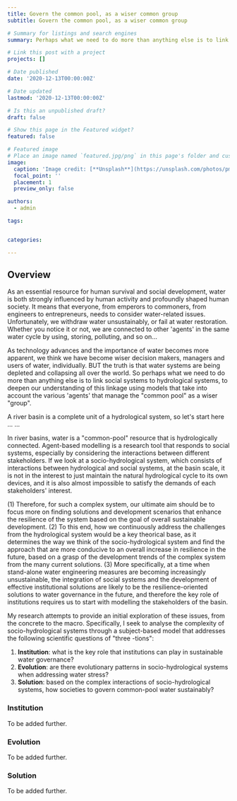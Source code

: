 ```yaml
---
title: Govern the common pool, as a wiser common group
subtitle: Govern the common pool, as a wiser common group

# Summary for listings and search engines
summary: Perhaps what we need to do more than anything else is to link social systems to hydrological systems, to deepen our understanding of this linkage using models that take into account the various 'agents' that manage the "common pool" as a wiser "group".

# Link this post with a project
projects: []

# Date published
date: '2020-12-13T00:00:00Z'

# Date updated
lastmod: '2020-12-13T00:00:00Z'

# Is this an unpublished draft?
draft: false

# Show this page in the Featured widget?
featured: false

# Featured image
# Place an image named `featured.jpg/png` in this page's folder and customize its options here.
image:
  caption: 'Image credit: [**Unsplash**](https://unsplash.com/photos/pmuA2Wb1mJQ)'
  focal_point: ''
  placement: 1
  preview_only: false

authors:
  - admin

tags:


categories:

---
```


## Overview

<!-- 水作为人类生存和社会发展的必要资源，既受到人类活动的强烈影响，又深刻塑造着人类社会，也就是说，从皇帝到庶民，从工程师到企业家，终需考虑与水相关的问题。可惜的是，我们或是竭泽而渔，或是失于算计。无论你是否注意到，我们都通过使用、储存、污染......，来和同一个水循环中的其它“主体”相联系。

随着技术的进步与水资源重要性的愈发凸显，我们自认为成为了更“聪明”的决策者、管理者、使用者......，但事实是，水系统的耗竭与崩溃却在世界各地接连发生。所以，也许我们更需要做的，是把社会系统与水文系统联系起来，用考虑了各类“主体”的模型来加深我们对这种联系的认识，从而作为一个更聪明的群体来管理这种公共资源。

流域是一个水文系统的完整单元，让我们从这里开始 ... ... -->
As an essential resource for human survival and social development, water is both strongly influenced by human activity and profoundly shaped human society. It means that everyone, from emperors to commoners, from engineers to entrepreneurs, needs to consider water-related issues. Unfortunately, we withdraw water unsustainably, or fail at water restoration. Whether you notice it or not, we are connected to other 'agents' in the same water cycle by using, storing, polluting, and so on...

As technology advances and the importance of water becomes more apparent, we think we have become wiser decision makers, managers and users of  water, individually. BUT the truth is that water systems are being depleted and collapsing all over the world. So perhaps what we need to do more than anything else is to link social systems to hydrological systems, to deepen our understanding of this linkage using models that take into account the various 'agents' that manage the "common pool" as a wiser "group".

A river basin is a complete unit of a hydrological system, so let's start here ... ...

<!-- 
在河流流域中，水是一种公共资源，它具有水文上的连通性。基于主体的建模则是反应社会系统，尤其是考虑不同利益主体之间交互的研究手段。如果在流域尺度上审视这个由水文系统和社会系统间相互作用构成的社会-水文系统，任由自然水文循环也是不符合利益的，而满足每个利益主体的诉求也几乎是不可能的。

因此，针对这样一个复杂系统，我们最终的目的应该更关注如何在整体可持续发展的目标基础上，寻找提升系统弹性的解决方案与发展情景。为此，我们如何不断解决来自水文系统的挑战是一个关键理论，因为这决定了我们看待社会水文系统的方式，并在把握复杂系统发展趋势的基础上从众多当下的解决方案中找到更有利于未来弹力整体提升的措施。更具体来说，在单独的水利工程措施日益显现其不可持续性的当下，如何将社会系统纳入并发展有效的制度解决方案，很可能是着眼未来的水治理解决方案，因而如何发挥制度的关键作用，就需要我们从流域的众多利益相关者开始谈起。

我的研究就试图从具体到宏观，对上述问题给出初步探索。具体来说，我试图通过基于主体的模型来分析社会水文系统的复杂性，从而解决以下几个科学问题：

1. 制度对于可持续水资源治理能起到怎样的关键作用？
2. 当人们试图解决水资源匮乏的问题时，社会-水文系统是否存在演化规律？
3. 基于社会水文系统的复杂相互作用，怎样利用集体智慧，让我们社会能够持续利用水资源？ -->

In river basins, water is a "common-pool" resource that is hydrologically connected. Agent-based modelling is a research tool that responds to social systems, especially by considering the interactions between different stakeholders. If we look at a socio-hydrological system, which consists of interactions between hydrological and social systems, at the basin scale, it is not in the interest to just maintain the natural hydrological cycle to its own devices, and it is also almost impossible to satisfy the demands of each stakeholders' interest.

(1) Therefore, for such a complex system, our ultimate aim should be to focus more on finding solutions and development scenarios that enhance the resilience of the system based on the goal of overall sustainable development. 
(2) To this end, how we continuously address the challenges from the hydrological system would be a key theorical base, as it determines the way we think of the socio-hydrological system and find the approach that are more conducive to an overall increase in resilience in the future, based on a grasp of the development trends of the complex system from the many current solutions. 
(3) More specifically, at a time when stand-alone water engineering measures are becoming increasingly unsustainable, the integration of social systems and the development of effective institutional solutions are likely to be the resilience-oriented solutions to water governance in the future, and therefore the key role of institutions requires us to start with modelling the stakeholders of the basin.

My research attempts to provide an initial exploration of these issues, from the concrete to the macro. Specifically, I seek to analyse the complexity of socio-hydrological systems through a subject-based model that addresses the following scientific questions of "three -tions":

1. **Institution**: what is the key role that institutions can play in sustainable water governance?
2. **Evolution**: are there evolutionary patterns in socio-hydrological systems when addressing water stress?
3. **Solution**: based on the complex interactions of socio-hydrological systems, how societies to govern common-pool water sustainably?

### Institution
To be added further.

### Evolution
To be added further.

### Solution
To be added further.


<!-- 1. The Wowchemy website builder for Hugo, along with its starter templates, is designed for professional creators, educators, and teams/organizations - although it can be used to create any kind of site
2. The template can be modified and customised to suit your needs. It's a good platform for anyone looking to take control of their data and online identity whilst having the convenience to start off with a **no-code solution (write in Markdown and customize with YAML parameters)** and having **flexibility to later add even deeper personalization with HTML and CSS**
3. You can work with all your favourite tools and apps with hundreds of plugins and integrations to speed up your workflows, interact with your readers, and much more

{{< figure src="https://raw.githubusercontent.com/wowchemy/wowchemy-hugo-modules/master/academic.png" title="The template is mobile first with a responsive design to ensure that your site looks stunning on every device." >}}

## Get Started

- 👉 [**Create a new site**](https://wowchemy.com/templates/)
- 📚 [**Personalize your site**](https://wowchemy.com/docs/)
- 💬 [Chat with the **Wowchemy community**](https://discord.gg/z8wNYzb) or [**Hugo community**](https://discourse.gohugo.io)
- 🐦 Twitter: [@wowchemy](https://twitter.com/wowchemy) [@GeorgeCushen](https://twitter.com/GeorgeCushen) [#MadeWithWowchemy](https://twitter.com/search?q=%23MadeWithWowchemy&src=typed_query)
- 💡 [Request a **feature** or report a **bug** for _Wowchemy_](https://github.com/wowchemy/wowchemy-hugo-modules/issues)
- ⬆️ **Updating Wowchemy?** View the [Update Tutorial](https://wowchemy.com/docs/hugo-tutorials/update/) and [Release Notes](https://wowchemy.com/updates/)

## Crowd-funded open-source software

To help us develop this template and software sustainably under the MIT license, we ask all individuals and businesses that use it to help support its ongoing maintenance and development via sponsorship.

### [❤️ Click here to become a sponsor and help support Wowchemy's future ❤️](https://wowchemy.com/plans/)

As a token of appreciation for sponsoring, you can **unlock [these](https://wowchemy.com/plans/) awesome rewards and extra features 🦄✨**

## Ecosystem

- **[Hugo Academic CLI](https://github.com/wowchemy/hugo-academic-cli):** Automatically import publications from BibTeX

## Inspiration

[Check out the latest **demo**](https://academic-demo.netlify.com/) of what you'll get in less than 10 minutes, or [view the **showcase**](https://wowchemy.com/user-stories/) of personal, project, and business sites.

## Features

- **Page builder** - Create _anything_ with [**widgets**](https://wowchemy.com/docs/page-builder/) and [**elements**](https://wowchemy.com/docs/content/writing-markdown-latex/)
- **Edit any type of content** - Blog posts, publications, talks, slides, projects, and more!
- **Create content** in [**Markdown**](https://wowchemy.com/docs/content/writing-markdown-latex/), [**Jupyter**](https://wowchemy.com/docs/import/jupyter/), or [**RStudio**](https://wowchemy.com/docs/install-locally/)
- **Plugin System** - Fully customizable [**color** and **font themes**](https://wowchemy.com/docs/customization/)
- **Display Code and Math** - Code highlighting and [LaTeX math](https://en.wikibooks.org/wiki/LaTeX/Mathematics) supported
- **Integrations** - [Google Analytics](https://analytics.google.com), [Disqus commenting](https://disqus.com), Maps, Contact Forms, and more!
- **Beautiful Site** - Simple and refreshing one page design
- **Industry-Leading SEO** - Help get your website found on search engines and social media
- **Media Galleries** - Display your images and videos with captions in a customizable gallery
- **Mobile Friendly** - Look amazing on every screen with a mobile friendly version of your site
- **Multi-language** - 34+ language packs including English, 中文, and Português
- **Multi-user** - Each author gets their own profile page
- **Privacy Pack** - Assists with GDPR
- **Stand Out** - Bring your site to life with animation, parallax backgrounds, and scroll effects
- **One-Click Deployment** - No servers. No databases. Only files.

## Themes

Wowchemy and its templates come with **automatic day (light) and night (dark) mode** built-in. Alternatively, visitors can choose their preferred mode - click the moon icon in the top right of the [Demo](https://academic-demo.netlify.com/) to see it in action! Day/night mode can also be disabled by the site admin in `params.toml`.

[Choose a stunning **theme** and **font**](https://wowchemy.com/docs/customization) for your site. Themes are fully customizable.

## License

Copyright 2016-present [George Cushen](https://georgecushen.com).

Released under the [MIT](https://github.com/wowchemy/wowchemy-hugo-modules/blob/master/LICENSE.md) license. -->
